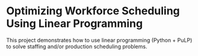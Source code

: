 # Optimizing Workforce Scheduling Using Linear Programming
This project demonstrates how to use linear programming (Python + PuLP) 
to solve staffing and/or production scheduling problems.
